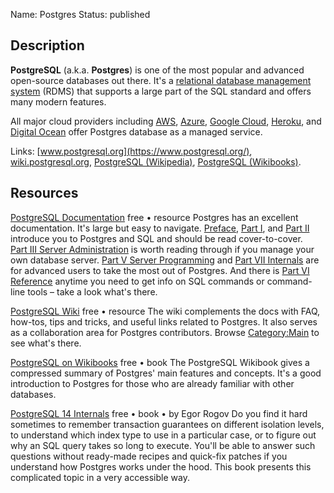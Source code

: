 Name: Postgres
Status: published

## Description

**PostgreSQL** (a.k.a. **Postgres**) is one of the most popular and advanced open-source databases out there. It's a [relational database management system](https://en.wikipedia.org/wiki/Relational_database) (RDMS) that supports a large part of the SQL standard and offers many modern features.

All major cloud providers including [AWS](https://aws.amazon.com/rds/postgresql/), [Azure](https://azure.microsoft.com/en-us/products/postgresql/), [Google Cloud](https://cloud.google.com/sql/docs/postgres), [Heroku](https://devcenter.heroku.com/articles/heroku-postgresql), and [Digital Ocean](https://docs.digitalocean.com/products/databases/postgresql/) offer Postgres database as a managed service.

Links: [www.postgresql.org](https://www.postgresql.org/), [wiki.postgresql.org](https://wiki.postgresql.org/), [PostgreSQL (Wikipedia)](https://en.wikipedia.org/wiki/PostgreSQL), [PostgreSQL (Wikibooks)](https://en.wikibooks.org/wiki/PostgreSQL).

## Resources

[PostgreSQL Documentation](https://www.postgresql.org/docs/current/index.html)
free • resource
Postgres has an excellent documentation. It's large but easy to navigate. [Preface](https://www.postgresql.org/docs/15/preface.html), [Part I](https://www.postgresql.org/docs/15/tutorial.html), and [Part II](https://www.postgresql.org/docs/15/sql.html) introduce you to Postgres and SQL and should be read cover-to-cover. [Part III Server Administration](https://www.postgresql.org/docs/15/admin.html) is worth reading through if you manage your own database server. [Part V Server Programming](https://www.postgresql.org/docs/15/server-programming.html) and [Part VII Internals](https://www.postgresql.org/docs/15/internals.html) are for advanced users to take the most out of Postgres. And there is [Part VI Reference](https://www.postgresql.org/docs/15/reference.html) anytime you need to get info on SQL commands or command-line tools – take a look what's there.

[PostgreSQL Wiki](https://wiki.postgresql.org/wiki/Main_Page)
free • resource
The wiki complements the docs with FAQ, how-tos,  tips and tricks, and useful links related to Postgres. It also serves as a collaboration area for Postgres contributors. Browse [Category:Main](https://wiki.postgresql.org/wiki/Category:Main) to see what's there.

[PostgreSQL on Wikibooks](https://en.wikibooks.org/wiki/PostgreSQL)
free • book
The PostgreSQL Wikibook gives a compressed summary of Postgres' main features and concepts. It's a good introduction to Postgres for those who are already familiar with other databases.

[PostgreSQL 14 Internals](https://postgrespro.com/community/books/internals)
free • book • by Egor Rogov
Do you find it hard sometimes to remember transaction guarantees on different isolation levels, to understand which index type to use in a particular case, or to figure out why an SQL query takes so long to execute. You'll be able to answer such questions without ready-made recipes and quick-fix patches if you understand how Postgres works under the hood. This book presents this complicated topic in a very accessible way.
